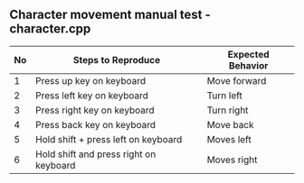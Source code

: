 ## Character movement manual test - character.cpp
No | Steps to Reproduce | Expected Behavior
--|--------------|-------------------------
1 | Press up key on keyboard | Move forward
2 | Press left key on keyboard | Turn left
3 | Press right key on keyboard | Turn right
4 | Press back key on keyboard | Move back
5 | Hold shift + press left on keyboard | Moves left
6 | Hold shift and press right on keyboard | Moves right
